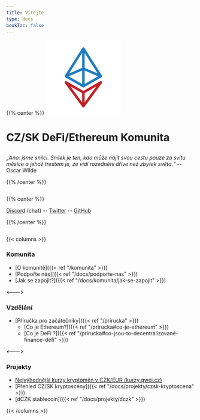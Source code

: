 ```yaml
---
title: Vítejte
type: docs
bookToc: false
---
```


{{% center %}}
<img src="/img/logo.png" height="200" />

# CZ/SK DeFi/Ethereum Komunita

<div style="margin-top: 2em;"></div>

*„Ano: jsme snílci. Snílek je ten, kdo může najít svou cestu pouze za svitu měsíce a jehož trestem je, že vidí rozednění dříve než zbytek světa.“* -- Oscar Wilde

{{% /center %}}

<div style="margin-top: 2em;"></div>

{{% center %}}

[Discord](https://discord.gg/FpxwbnM) (chat) -- [Twitter](https://twitter.com/gweicz) -- [GitHub](https://github.com/gweicz)

{{% /center %}}

<div style="margin-top: 2em;"></div>

{{< columns >}}

### Komunita

* [O komunitě]({{< ref "/komunita" >}})
* [Podpořte nás]({{< ref "/docs/podporte-nas" >}})
* [Jak se zapojit?]({{< ref "/docs/komunita/jak-se-zapojit" >}})

<--->

### Vzdělání

* [Příručka pro začátečníky]({{< ref "/prirucka" >}})
  * [Co je Ethereum?]({{< ref "/prirucka#co-je-ethereum" >}})
  * [Co je DeFi ?]({{< ref "/prirucka#co-jsou-to-decentralizované-finance-defi" >}})

<--->

### Projekty

* [Nejvýhodnější kurzy kryptoměn v CZK/EUR (kurzy.gwei.cz)](https://kurzy.gwei.cz/)
* [Přehled CZ/SK kryptoscény]({{< ref "/docs/projekty/czsk-kryptoscena" >}})
* [dCZK stablecoin]({{< ref "/docs/projekty/dczk" >}})

{{< /columns >}}


<div style="margin-top: 5em;"></div>

